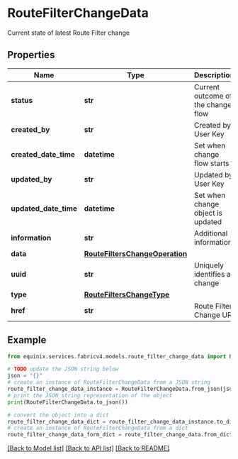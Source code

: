 # RouteFilterChangeData

Current state of latest Route Filter change

## Properties

Name | Type | Description | Notes
------------ | ------------- | ------------- | -------------
**status** | **str** | Current outcome of the change flow | [optional] 
**created_by** | **str** | Created by User Key | [optional] 
**created_date_time** | **datetime** | Set when change flow starts | [optional] 
**updated_by** | **str** | Updated by User Key | [optional] 
**updated_date_time** | **datetime** | Set when change object is updated | [optional] 
**information** | **str** | Additional information | [optional] 
**data** | [**RouteFiltersChangeOperation**](RouteFiltersChangeOperation.md) |  | [optional] 
**uuid** | **str** | Uniquely identifies a change | 
**type** | [**RouteFiltersChangeType**](RouteFiltersChangeType.md) |  | 
**href** | **str** | Route Filter Change URI | [optional] 

## Example

```python
from equinix.services.fabricv4.models.route_filter_change_data import RouteFilterChangeData

# TODO update the JSON string below
json = "{}"
# create an instance of RouteFilterChangeData from a JSON string
route_filter_change_data_instance = RouteFilterChangeData.from_json(json)
# print the JSON string representation of the object
print(RouteFilterChangeData.to_json())

# convert the object into a dict
route_filter_change_data_dict = route_filter_change_data_instance.to_dict()
# create an instance of RouteFilterChangeData from a dict
route_filter_change_data_form_dict = route_filter_change_data.from_dict(route_filter_change_data_dict)
```
[[Back to Model list]](../README.md#documentation-for-models) [[Back to API list]](../README.md#documentation-for-api-endpoints) [[Back to README]](../README.md)


